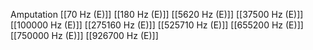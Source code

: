 Amputation
[[70 Hz (E)]]
[[180 Hz (E)]]
[[5620 Hz (E)]]
[[37500 Hz (E)]]
[[100000 Hz (E)]]
[[275160 Hz (E)]]
[[525710 Hz (E)]]
[[655200 Hz (E)]]
[[750000 Hz (E)]]
[[926700 Hz (E)]]